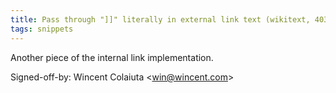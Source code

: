 ```yaml
---
title: Pass through "]]" literally in external link text (wikitext, 4033d84)
tags: snippets
---
```


Another piece of the internal link implementation.

Signed-off-by: Wincent Colaiuta &lt;win@wincent.com&gt;
